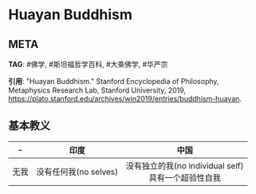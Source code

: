 # Huayan Buddhism

## META

**TAG**: #佛学, #斯坦福哲学百科, #大乘佛学, #华严宗

**引用**: "Huayan Buddhism." Stanford Encyclopedia of Philosophy, Metaphysics Research Lab, Stanford University, 2019, https://plato.stanford.edu/archives/win2019/entries/buddhism-huayan.

## 基本教义

|  -   |         印度          |                          中国                           |
| :--: | :-------------------: | :-----------------------------------------------------: |
| 无我 | 没有任何我(no selves) | 没有独立的我(no individual self)<br/>具有一个超验性自我 |

